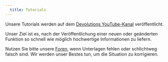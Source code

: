 ```yaml
---
  title: Tutorials
---
```

Unsere Tutorials werden auf dem [Devolutions YouTube-Kanal](https://www.youtube.com/user/Devolutions) veröffentlicht.  

Unser Ziel ist es, nach der Veröffentlichung einer neuen oder geänderten Funktion so schnell wie möglich hochwertige Informationen zu liefern.  

Nutzen Sie bitte unsere [Foren](https://forum.devolutions.net/forums/82/devolutions-server--support-deutsch), wenn Unterlagen fehlen oder schlichtweg falsch sind. Wir werden unser Bestes tun, um die Situation zu korrigieren.  
